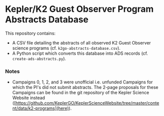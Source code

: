 # Kepler/K2 Guest Observer Program Abstracts Database

This repository contains:

* A CSV file detailing the abstracts of all observed K2 Guest Observer science
  programs (cf. `k2go-abstracts-database.csv`).
* A Python script which converts this database into ADS records (cf. `create-ads-abstracts.py`).

### Notes

* Campaigns 0, 1, 2, and 3 were unofficial i.e. unfunded Campaigns for which
the PI's did not submit abstracts. The 2-page proposals for these Campaigns can
be found in the git repository of the Kepler Science Website instead
([https://github.com/KeplerGO/KeplerScienceWebsite/tree/master/content/data/k2-programs](here)).

